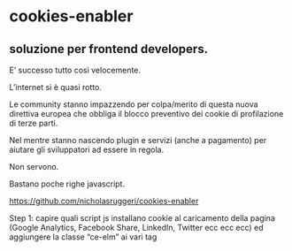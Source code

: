 # cookies-enabler

## soluzione per frontend developers.



E’ successo tutto così velocemente.

L’internet si è quasi rotto.

Le community stanno impazzendo per colpa/merito di questa nuova direttiva europea che obbliga il blocco preventivo dei cookie di profilazione di terze parti.

Nel mentre stanno nascendo plugin e servizi (anche a pagamento) per aiutare gli sviluppatori ad essere in regola.

Non servono.



Bastano poche righe javascript.


https://github.com/nicholasruggeri/cookies-enabler



Step 1: capire quali script js installano cookie al caricamento della pagina (Google Analytics, Facebook Share, LinkedIn, Twitter ecc ecc ecc) ed aggiungere la classe “ce-elm” ai vari tag <script>;

Step 2: sostituire/aggiungere type: “text/plain” al posto di “text/javascript”;

Step 3: inserite dove più preferite il banner (con classe “ce-bar”) ed il trigger per accettare i cookie (con classe “ce-trigger”);

Step 4: inserite COOKIES_ENABLER.init(); prima della chiusura del body.


Cookies-enabler previene l’installazione dei cookie che vengono caricati via javascript dai vari scripts che si inseriscono per tracciare l’utente o per inserire elementi social (likebox facebook, twitter ecc).


Nessuna dipendenza, facile da installare.


Tanti saluti.


N.

DEMO: http://codepen.io/nruggeri/pen/GJjXov
